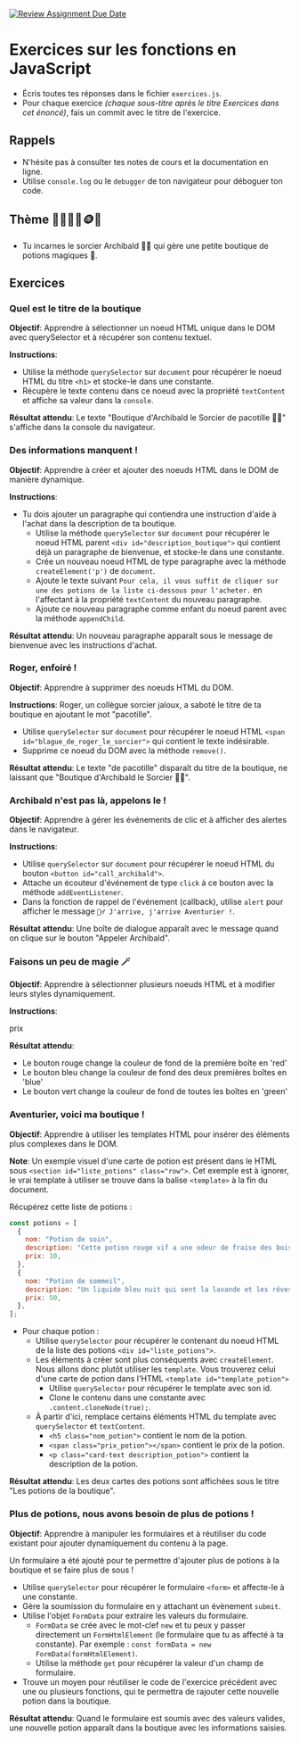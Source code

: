 [![Review Assignment Due Date](https://classroom.github.com/assets/deadline-readme-button-22041afd0340ce965d47ae6ef1cefeee28c7c493a6346c4f15d667ab976d596c.svg)](https://classroom.github.com/a/2An2HWwO)

# Exercices sur les fonctions en JavaScript

- Écris toutes tes réponses dans le fichier `exercices.js`.
- Pour chaque exercice _(chaque sous-titre après le titre Exercices dans cet énoncé)_, fais un commit avec le titre de l'exercice.

## Rappels

- N'hésite pas à consulter tes notes de cours et la documentation en ligne.
- Utilise `console.log` ou le `debugger` de ton navigateur pour déboguer ton code.

## Thème 🔮🧙‍♂️🧪🪙🍄

- Tu incarnes le sorcier Archibald 🧙‍♂️ qui gère une petite boutique de potions magiques 🧪.

## Exercices

### Quel est le titre de la boutique

**Objectif**: Apprendre à sélectionner un noeud HTML unique dans le DOM avec querySelector et à récupérer son contenu textuel.

**Instructions**:

- Utilise la méthode `querySelector` sur `document` pour récupérer le noeud HTML du titre `<h1>` et stocke-le dans une constante.
- Récupère le texte contenu dans ce noeud avec la propriété `textContent` et affiche sa valeur dans la `console`.

**Résultat attendu**: Le texte "Boutique d'Archibald le Sorcier de pacotille 🧙‍♂️" s'affiche dans la console du navigateur.

### Des informations manquent !

**Objectif**: Apprendre à créer et ajouter des noeuds HTML dans le DOM de manière dynamique.

**Instructions**:

- Tu dois ajouter un paragraphe qui contiendra une instruction d'aide à l'achat dans la description de ta boutique.
  - Utilise la méthode `querySelector` sur `document` pour récupérer le noeud HTML parent `<div id="description_boutique">` qui contient déjà un paragraphe de bienvenue, et stocke-le dans une constante.
  - Crée un nouveau noeud HTML de type paragraphe avec la méthode `createElement('p')` de `document`.
  - Ajoute le texte suivant `Pour cela, il vous suffit de cliquer sur une des potions de la liste ci-dessous pour l'acheter.` en l'affectant à la propriété `textContent` du nouveau paragraphe.
  - Ajoute ce nouveau paragraphe comme enfant du noeud parent avec la méthode `appendChild`.

**Résultat attendu**: Un nouveau paragraphe apparaît sous le message de bienvenue avec les instructions d'achat.

### Roger, enfoiré !

**Objectif**: Apprendre à supprimer des noeuds HTML du DOM.

**Instructions**:
Roger, un collègue sorcier jaloux, a saboté le titre de ta boutique en ajoutant le mot "pacotille".

- Utilise `querySelector` sur `document` pour récupérer le noeud HTML `<span id="blague_de_roger_le_sorcier">` qui contient le texte indésirable.
- Supprime ce noeud du DOM avec la méthode `remove()`.

**Résultat attendu**: Le texte "de pacotille" disparaît du titre de la boutique, ne laissant que "Boutique d'Archibald le Sorcier 🧙‍♂️".

### Archibald n'est pas là, appelons le !

**Objectif**: Apprendre à gérer les événements de clic et à afficher des alertes dans le navigateur.

**Instructions**:

- Utilise `querySelector` sur `document` pour récupérer le noeud HTML du bouton `<button id="call_archibald">`.
- Attache un écouteur d'événement de type `click` à ce bouton avec la méthode `addEventListener`.
- Dans la fonction de rappel de l'événement (callback), utilise `alert` pour afficher le message `🧙‍♂️ J'arrive, j'arrive Aventurier !`.

**Résultat attendu**: Une boîte de dialogue apparaît avec le message quand on clique sur le bouton "Appeler Archibald".

### Faisons un peu de magie 🪄

**Objectif**: Apprendre à sélectionner plusieurs noeuds HTML et à modifier leurs styles dynamiquement.

**Instructions**:

prix

**Résultat attendu**:

- Le bouton rouge change la couleur de fond de la première boîte en 'red'
- Le bouton bleu change la couleur de fond des deux premières boîtes en 'blue'
- Le bouton vert change la couleur de fond de toutes les boîtes en 'green'

### Aventurier, voici ma boutique !

**Objectif**: Apprendre à utiliser les templates HTML pour insérer des éléments plus complexes dans le DOM.

**Note**: Un exemple visuel d'une carte de potion est présent dans le HTML sous `<section id="liste_potions" class="row">`. Cet exemple est à ignorer, le vrai template à utiliser se trouve dans la balise `<template>` à la fin du document.

Récupérez cette liste de potions :

```js
const potions = [
  {
    nom: "Potion de soin",
    description: "Cette potion rouge vif a une odeur de fraise des bois. Un seul gorgée et vos blessures se referment comme par magie ! Effets secondaires possibles: cheveux roses pendant 24h.",
    prix: 10,
  },
  {
    nom: "Potion de sommeil",
    description: "Un liquide bleu nuit qui sent la lavande et les rêves. Une goutte et vous dormirez comme un bébé dragon ! Attention: ne pas utiliser si vous devez combattre un troll dans les prochaines 8 heures.",
    prix: 50,
  },
];
```

- Pour chaque potion :
  - Utilise `querySelector` pour récupérer le contenant du noeud HTML de la liste des potions `<div id="liste_potions">`.
  - Les éléments à créer sont plus conséquents avec `createElement`. Nous allons donc plutôt utiliser les `template`. Vous trouverez celui d'une carte de potion dans l'HTML `<template id="template_potion">`
    - Utilise `querySelector` pour récupérer le template avec son id.
    - Clone le contenu dans une constante avec `.content.cloneNode(true);`.
  - À partir d'ici, remplace certains éléments HTML du template avec `querySelector` et `textContent`.
    - `<h5 class="nom_potion">` contient le nom de la potion.
    - `<span class="prix_potion"></span>` contient le prix de la potion.
    - `<p class="card-text description_potion">` contient la description de la potion.

**Résultat attendu**: Les deux cartes des potions sont affichées sous le titre "Les potions de la boutique".

### Plus de potions, nous avons besoin de plus de potions !

**Objectif**: Apprendre à manipuler les formulaires et à réutiliser du code existant pour ajouter dynamiquement du contenu à la page.

Un formulaire a été ajouté pour te permettre d'ajouter plus de potions à la boutique et se faire plus de sous !

- Utilise `querySelector` pour récupérer le formulaire `<form>` et affecte-le à une constante.
- Gère la soumission du formulaire en y attachant un évènement `submit`.
- Utilise l'objet `FormData` pour extraire les valeurs du formulaire.
  - `FormData` se crée avec le mot-clef `new` et tu peux y passer directement un `FormHtmlElement` (le formulaire que tu as affecté à ta constante). Par exemple : `const formData = new FormData(formHtmlElement)`.
  - Utilise la méthode `get` pour récupérer la valeur d'un champ de formulaire.
- Trouve un moyen pour réutiliser le code de l'exercice précédent avec une ou plusieurs fonctions, qui te permettra de rajouter cette nouvelle potion dans la boutique.

**Résultat attendu**: Quand le formulaire est soumis avec des valeurs valides, une nouvelle potion apparaît dans la boutique avec les informations saisies.
